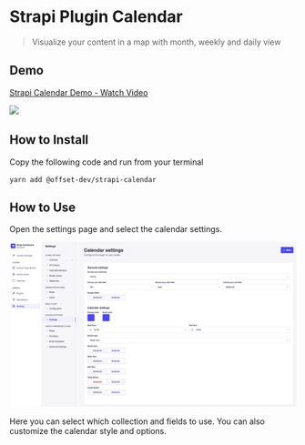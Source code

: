 # Strapi Plugin Calendar

> Visualize your content in a map with month, weekly and daily view

## Demo
<a href="https://www.loom.com/share/18712a97afa742ed8a7a57136d85c218">
    <p>Strapi Calendar Demo - Watch Video</p>
    <img src="https://cdn.loom.com/sessions/thumbnails/18712a97afa742ed8a7a57136d85c218-with-play.gif">
</a>

## How to Install

Copy the following code and run from your terminal
```
yarn add @offset-dev/strapi-calendar
```

## How to Use

Open the settings page and select the calendar settings.

![](./image2.png)

Here you can select which collection and fields to use.
You can also customize the calendar style and options.
